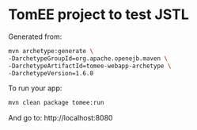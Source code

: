TomEE project to test JSTL
==========================

Generated from:

```bash
mvn archetype:generate \
-DarchetypeGroupId=org.apache.openejb.maven \
-DarchetypeArtifactId=tomee-webapp-archetype \
-DarchetypeVersion=1.6.0
```

To run your app:

```bash
mvn clean package tomee:run
```

And go to: http://localhost:8080
